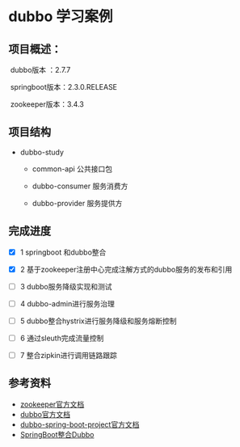 # dubbo 学习案例
## 项目概述：

​	dubbo版本  ：2.7.7

​	springboot版本：2.3.0.RELEASE

​	zookeeper版本：3.4.3

## 项目结构

- dubbo-study

  - common-api           公共接口包

  - dubbo-consumer   服务消费方

  - dubbo-provider      服务提供方

    

## 完成进度

- [x] 1 springboot 和dubbo整合
- [x] 2 基于zookeeper注册中心完成注解方式的dubbo服务的发布和引用
- [ ] 3 dubbo服务降级实现和测试
- [ ] 4 dubbo-admin进行服务治理
- [ ] 5 dubbo整合hystrix进行服务降级和服务熔断控制
- [ ] 6 通过sleuth完成流量控制
- [ ] 7 整合zipkin进行调用链路跟踪





## 参考资料

- [zookeeper官方文档](https://zookeeper.apache.org/) 
- [dubbo官方文档](http://dubbo.apache.org/zh-cn/index.html) 
- [dubbo-spring-boot-project官方文档](https://github.com/apache/dubbo-spring-boot-project) 
- [SpringBoot整合Dubbo](https://www.cnblogs.com/chy18883701161/p/12783892.html) 

